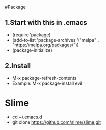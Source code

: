 #Package
## 1.Start with this in .emacs
- (require 'package)
- (add-to-list 'package-archives '("melpa" . "https://melpa.org/packages/"))
- (package-initialize)

## 2.Install
- M-x package-refresh-contents
- Example: M-x package-install <RET> evil

# Slime
- cd ~/.emacs.d
- git clone https://github.com/slime/slime.git

